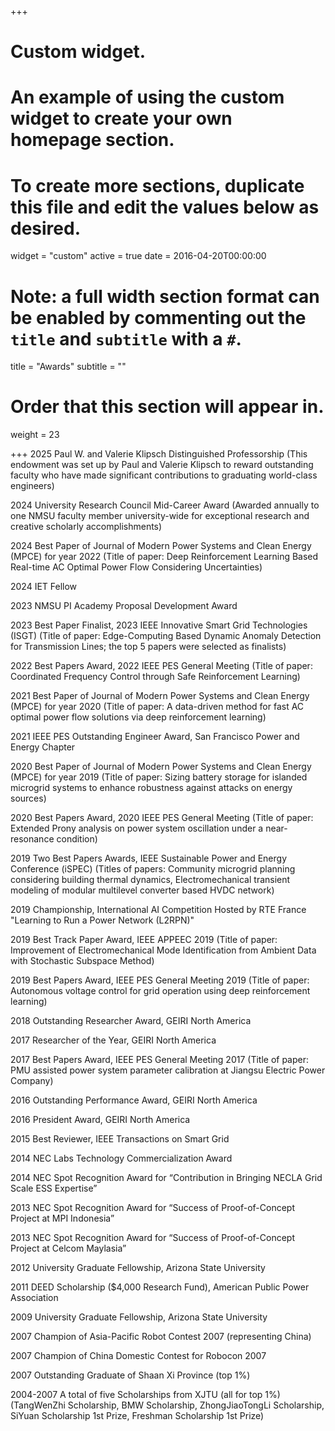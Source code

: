 +++
# Custom widget.
# An example of using the custom widget to create your own homepage section.
# To create more sections, duplicate this file and edit the values below as desired.
widget = "custom"
active = true
date = 2016-04-20T00:00:00

# Note: a full width section format can be enabled by commenting out the `title` and `subtitle` with a `#`.
title = "Awards"
subtitle = ""

# Order that this section will appear in.
weight = 23

+++
2025 Paul W. and Valerie Klipsch Distinguished Professorship
  (This endowment was set up by Paul and Valerie Klipsch to reward outstanding faculty who have made significant contributions to graduating world-class engineers)

2024 University Research Council Mid-Career Award
  (Awarded annually to one NMSU faculty member university-wide for exceptional research and creative scholarly accomplishments)

2024 Best Paper of Journal of Modern Power Systems and Clean Energy (MPCE) for year 2022
  (Title of paper: Deep Reinforcement Learning Based Real-time AC Optimal Power Flow Considering Uncertainties)

2024 IET Fellow

2023 NMSU PI Academy Proposal Development Award

2023 Best Paper Finalist, 2023 IEEE Innovative Smart Grid Technologies (ISGT)
  (Title of paper: Edge-Computing Based Dynamic Anomaly Detection for Transmission Lines; the top 5 papers were selected as finalists)

2022 Best Papers Award, 2022 IEEE PES General Meeting
  (Title of paper: Coordinated Frequency Control through Safe Reinforcement Learning)

2021  Best Paper of Journal of Modern Power Systems and Clean Energy (MPCE) for year 2020
  (Title of paper: A data-driven method for fast AC optimal power flow solutions via deep reinforcement learning)

2021  IEEE PES Outstanding Engineer Award, San Francisco Power and Energy Chapter

2020  Best Paper of Journal of Modern Power Systems and Clean Energy (MPCE) for year 2019
  (Title of paper: Sizing battery storage for islanded microgrid systems to enhance robustness against attacks on energy sources)

2020  Best Papers Award, 2020 IEEE PES General Meeting
  (Title of paper: Extended Prony analysis on power system oscillation under a near-resonance condition)

2019  Two Best Papers Awards, IEEE Sustainable Power and Energy Conference (iSPEC)
  (Titles of papers: Community microgrid planning considering building thermal dynamics, Electromechanical transient modeling of modular multilevel converter based HVDC network)

2019  Championship, International AI Competition Hosted by RTE France "Learning to Run a Power Network (L2RPN)"

2019  Best Track Paper Award, IEEE APPEEC 2019
  (Title of paper: Improvement of Electromechanical Mode Identification from Ambient Data with Stochastic Subspace Method)
  
2019  Best Papers Award, IEEE PES General Meeting 2019
  (Title of paper: Autonomous voltage control for grid operation using deep reinforcement learning)

2018  Outstanding Researcher Award, GEIRI North America

2017	Researcher of the Year, GEIRI North America

2017	Best Papers Award, IEEE PES General Meeting 2017
  (Title of paper: PMU assisted power system parameter calibration at Jiangsu Electric Power Company)

2016	Outstanding Performance Award, GEIRI North America

2016	President Award, GEIRI North America

2015	Best Reviewer, IEEE Transactions on Smart Grid

2014	NEC Labs Technology Commercialization Award

2014	NEC Spot Recognition Award for “Contribution in Bringing NECLA Grid Scale ESS Expertise”

2013	NEC Spot Recognition Award for “Success of Proof-of-Concept Project at MPI Indonesia”

2013	NEC Spot Recognition Award for “Success of Proof-of-Concept Project at Celcom Maylasia”

2012  University Graduate Fellowship, Arizona State University

2011  DEED Scholarship ($4,000 Research Fund), American Public Power Association

2009	University Graduate Fellowship, Arizona State University

2007	Champion of Asia-Pacific Robot Contest 2007 (representing China)

2007	Champion of China Domestic Contest for Robocon 2007

2007	Outstanding Graduate of Shaan Xi Province (top 1%)

2004-2007	A total of five Scholarships from XJTU (all for top 1%)
(TangWenZhi Scholarship, BMW Scholarship, ZhongJiaoTongLi Scholarship, SiYuan Scholarship 1st Prize, Freshman Scholarship 1st Prize) 
